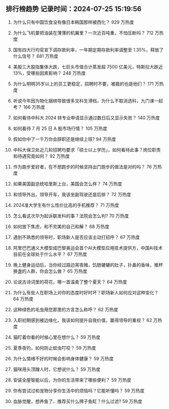 
## 排行榜趋势 记录时间：2024-07-25 15:19:56
  
  1. 为什么只有中国饮食没有像日本韩国那样被西化？ 929 万热度
    
  2. 为什么飞机要把油装在薄薄的机翼里？一次近百吨重，不怕压断吗？ 712 万热度
    
  3. 国有四大行均官宣下调存款利率，一年期定期存款利率调整至 1.35%，释放了什么信号？ 681 万热度
    
  4. 美股三大股指集体大跌，七巨头市值合计蒸发超 7500 亿美元，特斯拉大跌近 13%，受哪些因素影响？ 248 万热度
    
  5. 为什么明明35岁以上的员工更稳定，招聘时不要，被裁的也是他们？ 171 万热度
    
  6. 听说今年因为物化捆绑导致很多文科生滑档，为什么不取消选科，九门课一起考？ 166 万热度
    
  7. 如何看待中科大 2024 转专业申请显示通过数日后又显示失败？ 140 万热度
    
  8. 如何看待 7 月 25 日 A 股市场行情？ 105 万热度
    
  9. 假如你中了一千万你会辞职还是继续上班? 94 万热度
    
  10. 中科大保卫处近几轮招聘均要求「硕士以上学历」，如何看待此事？岗位职责和待遇究竟如何？ 92 万热度
    
  11. 作为跑步爱好者，在不想跑步的时候坚持出门跑步的做法是对的吗？ 76 万热度
    
  12. 如果美国副总统哈里斯上台，美国会怎么样？ 74 万热度
    
  13. 和领导外出，领导开车，我该坐副驾驶还是后排？ 72 万热度
    
  14. 2024准大学生有什么性价比高的手机推荐？ 71 万热度
    
  15. 怎么看这次华为起诉联发科的事？法院会怎么判? 70 万热度
    
  16. 如何放下焦虑，和不完美的自己和解？ 68 万热度
    
  17. 遇到不熟悉的领导时，职场新人是否应该主动打招呼？ 67 万热度
    
  18. 阿里巴巴通义大模型成巴黎奥运会首个AI大模型应用技术提供方，中国AI技术目前在全球处于什么水平？ 67 万热度
    
  19. 晚上健身运动后，当你经过路边宵夜摊，饥肠辘辘的肚子，扑鼻的香味，推杯换盏的人群，你会怎么做？ 65 万热度
    
  20. 论说古诗词里的荷花，哪一首温柔了整个夏天？ 64 万热度
    
  21. 为什么有些人在职场上对你的态度时好时坏？职场新人如何应对这种变化？ 64 万热度
    
  22. 这种绿色的毛虫用您那里的方言怎么称呼？ 62 万热度
    
  23. 入职初期感到被边缘化，我该如何提升自我价值，赢得领导的重视？ 62 万热度
    
  24. 猫盯着你看的时候心里在想什么？ 59 万热度
    
  25. 夏季夜钓，如何防止蚊虫叮咬？ 59 万热度
    
  26. 为什么情绪不好的时候会影响身体健康？ 59 万热度
    
  27. 猫咪用头顶蹭人时，它想说什么？ 59 万热度
    
  28. 安装全屋智能以后，为你的生活带来了哪些便利？ 59 万热度
    
  29. 你有尝试过和宠物分享你生活中的烦恼吗？它能听懂吗？ 59 万热度
    
  30. 血脉觉醒，想养鱼了，推荐买什么牌子鱼缸？什么过滤? 59 万热度
    